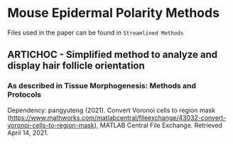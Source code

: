 # Mouse Epidermal Polarity Methods

Files used in the paper can be found in `Streamlined Methods`

## ARTICHOC - Simplified method to analyze and display hair follicle orientation

### As described in Tissue Morphogenesis: Methods and Protocols

Dependency:
pangyuteng (2021). Convert Voronoi cells to region mask (https://www.mathworks.com/matlabcentral/fileexchange/43032-convert-voronoi-cells-to-region-mask), MATLAB Central File Exchange. Retrieved April 14, 2021.
